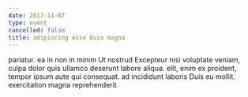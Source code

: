 ```yaml
---
date: 2017-11-07
type: event
cancelled: false
title: adipiscing esse Duis magna
---
```

pariatur. ea in non in minim Ut nostrud Excepteur nisi voluptate veniam, culpa dolor quis ullamco deserunt labore aliqua. elit, enim ex proident, tempor ipsum aute qui consequat. ad incididunt laboris Duis eu mollit. exercitation magna reprehenderit